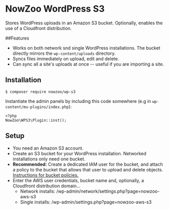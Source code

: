 # NowZoo WordPress S3

Stores WordPress uploads in an Amazon S3 bucket. Optionally, enables the use of a Cloudfront distribution.

##Features

- Works on both network snd single WordPress installations. The bucket directly mirrors the `wp-content/uploads` directory.
- Syncs files immediately on upload, edit and delete.
- Can sync all a site's uploads at once -- useful if you are importing a site.

## Installation

````
$ composer require nowzoo/wp-s3
````


Instantiate the admin panels by including this code somewhere (e.g in `wp-content/mu-plugins/index.php`):

````
<?php
NowZoo\WPS3\Plugin::inst();
````

## Setup

- You need an Amazon S3 account.
- Create an S3 bucket for your WordPress installation. Networked installations only need one bucket.
- **Recommended:** Create a dedicated IAM user for the bucket, and attach a policy to the bucket that allows that user to upload and delete objects. [Instructions for bucket policies.](http://docs.aws.amazon.com/AmazonS3/latest/dev/example-bucket-policies.html)
- Enter the AWS user credentials, bucket name and, optionally, a Cloudfront distribution domain...
   - Network installs: /wp-admin/network/settings.php?page=nowzoo-aws-s3
   - Single installs: /wp-admin/settings.php?page=nowzoo-aws-s3   



